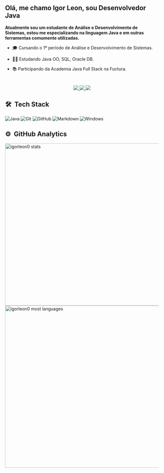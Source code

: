 <h2>Olá, me chamo Igor Leon, sou Desenvolvedor Java</h2>

 **Atualmente sou um estudante de Análise e Desenvolvimento de Sistemas, estou me especializando na linguagem Java e em outras ferramentas comumente utilizadas.**

- 🎓 Cursando o 1º período de Análise e Desenvolvimento de Sistemas.

- 👨‍💻 Estudando Java OO, SQL, Oracle DB.

- 📚 Participando da Academia Java Full Stack na Fuctura.



#

<p align="center"> 
  <a href="mailto:igorleon06@gmail.com" alt="Email" target="_blank"><img src="https://img.shields.io/badge/Gmail-D14836?style=forthebadge&logo=gmail&logoColor=white"/>
    <a href="https://www.linkedin.com/in/igorleon0/" alt="linkedin" target="_blank"><img src="https://img.shields.io/badge/LinkedIn-%230077B5.svg?&style=flat-square&logo=linkedin&logoColor=white">
</a>
<a href="https://github.com/igorleon0" alt="github" target="_blank"><img src="https://img.shields.io/badge/GitHub-000000?&style=flat-square&logo=GitHub&logoColor=white">
   </a>
    
  </a> 
  
  ## 🛠 &nbsp;Tech Stack

![Java](https://img.shields.io/badge/Java-ED8B00?style=for-the-badge&logo=java&logoColor=white)
![Git](https://img.shields.io/badge/Git-E34F26?style=for-the-badge&logo=git&logoColor=white)
![GitHub](https://img.shields.io/badge/GitHub-100000?style=for-the-badge&logo=github&logoColor=white)
![Markdown](https://img.shields.io/badge/Markdown-000000?style=for-the-badge&logo=markdown&logoColor=white)
![Windows](https://img.shields.io/badge/Windows-017AD7?style=for-the-badge&logo=windows&logoColor=white)

## ⚙️ &nbsp;GitHub Analytics

<p align="left">
<img width="530em" src="https://github-readme-stats.vercel.app/api?username=igorleon0&show_icons=true&theme=vision-friendly-dark" alt="igorleon0 stats"/>
<img width="530em" src="https://github-readme-stats.vercel.app/api/top-langs/?username=igorleon0&layout=compact&theme=vision-friendly-dark" alt="igorleon0 most languages"/>
</p>

